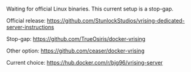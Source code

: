 Waiting for official Linux binaries. This current setup is a stop-gap.

Official release: https://github.com/StunlockStudios/vrising-dedicated-server-instructions


Stop-gap: https://github.com/TrueOsiris/docker-vrising

Other option: https://github.com/ceaser/docker-vrising

Current choice: https://hub.docker.com/r/bjg96/vrising-server
